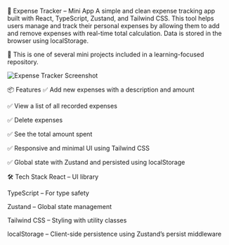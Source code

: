 💸 Expense Tracker – Mini App
A simple and clean expense tracking app built with React, TypeScript, Zustand, and Tailwind CSS. This tool helps users manage and track their personal expenses by allowing them to add and remove expenses with real-time total calculation. Data is stored in the browser using localStorage.

🔹 This is one of several mini projects included in a learning-focused repository.

![Expense Tracker Screenshot](image.png)

📦 Features
✅ Add new expenses with a description and amount

✅ View a list of all recorded expenses

✅ Delete expenses

✅ See the total amount spent

✅ Responsive and minimal UI using Tailwind CSS

✅ Global state with Zustand and persisted using localStorage

🛠 Tech Stack
React – UI library

TypeScript – For type safety

Zustand – Global state management

Tailwind CSS – Styling with utility classes

localStorage – Client-side persistence using Zustand’s persist middleware

